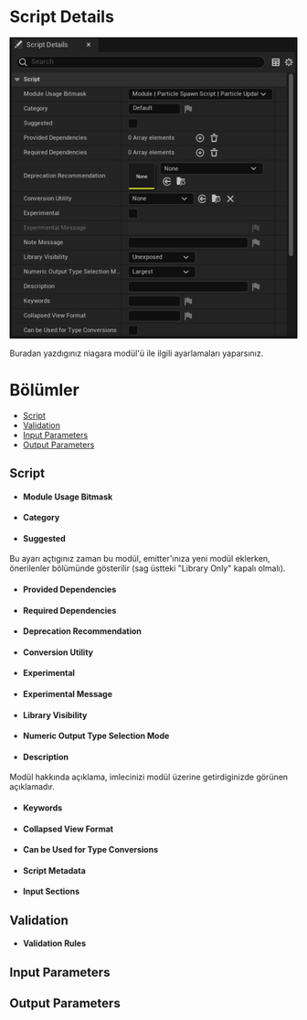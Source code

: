 # Script Details
<img src="../../../Dosyalar/Niagara_Module_Editor_Script_Details.jpg">


Buradan yazdıgınız niagara modül'ü ile ilgili ayarlamaları yaparsınız.


# Bölümler

* [Script](#script)
* [Validation](#validation)
* [Input Parameters](#input-parameters)
* [Output Parameters](#output-parameters)





## Script

* #### Module Usage Bitmask
* #### Category
* #### Suggested
Bu ayarı açtıgınız zaman bu modül, emitter'ınıza yeni modül eklerken, önerilenler bölümünde gösterilir (sag üstteki "Library Only" kapalı olmalı).

* #### Provided Dependencies
* #### Required Dependencies
* #### Deprecation Recommendation
* #### Conversion Utility
* #### Experimental
* #### Experimental Message
* #### Library Visibility
* #### Numeric Output Type Selection Mode
* #### Description
Modül hakkında açıklama, imlecinizi modül üzerine getirdiginizde görünen açıklamadır.

* #### Keywords
* #### Collapsed View Format
* #### Can be Used for Type Conversions
* #### Script Metadata
* #### Input Sections


## Validation

* #### Validation Rules


## Input Parameters
## Output Parameters
